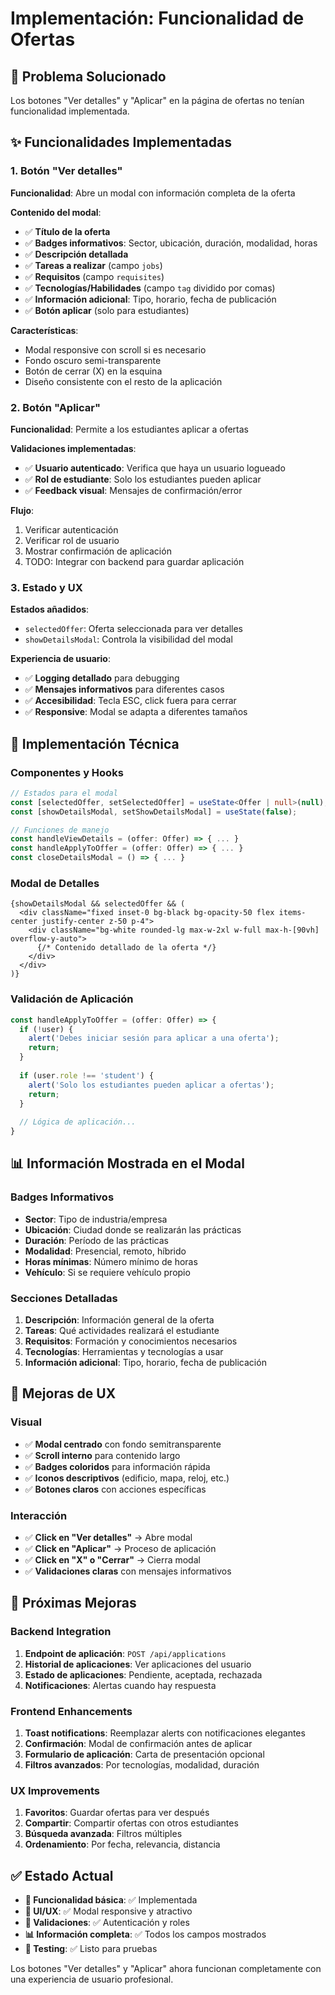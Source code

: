 # Implementación: Funcionalidad de Ofertas

## 🎯 Problema Solucionado
Los botones "Ver detalles" y "Aplicar" en la página de ofertas no tenían funcionalidad implementada.

## ✨ Funcionalidades Implementadas

### 1. Botón "Ver detalles"
**Funcionalidad**: Abre un modal con información completa de la oferta

**Contenido del modal**:
- ✅ **Título de la oferta**
- ✅ **Badges informativos**: Sector, ubicación, duración, modalidad, horas
- ✅ **Descripción detallada**
- ✅ **Tareas a realizar** (campo `jobs`)
- ✅ **Requisitos** (campo `requisites`)
- ✅ **Tecnologías/Habilidades** (campo `tag` dividido por comas)
- ✅ **Información adicional**: Tipo, horario, fecha de publicación
- ✅ **Botón aplicar** (solo para estudiantes)

**Características**:
- Modal responsive con scroll si es necesario
- Fondo oscuro semi-transparente
- Botón de cerrar (X) en la esquina
- Diseño consistente con el resto de la aplicación

### 2. Botón "Aplicar"
**Funcionalidad**: Permite a los estudiantes aplicar a ofertas

**Validaciones implementadas**:
- ✅ **Usuario autenticado**: Verifica que haya un usuario logueado
- ✅ **Rol de estudiante**: Solo los estudiantes pueden aplicar
- ✅ **Feedback visual**: Mensajes de confirmación/error

**Flujo**:
1. Verificar autenticación
2. Verificar rol de usuario
3. Mostrar confirmación de aplicación
4. TODO: Integrar con backend para guardar aplicación

### 3. Estado y UX
**Estados añadidos**:
- `selectedOffer`: Oferta seleccionada para ver detalles
- `showDetailsModal`: Controla la visibilidad del modal

**Experiencia de usuario**:
- ✅ **Logging detallado** para debugging
- ✅ **Mensajes informativos** para diferentes casos
- ✅ **Accesibilidad**: Tecla ESC, click fuera para cerrar
- ✅ **Responsive**: Modal se adapta a diferentes tamaños

## 🔧 Implementación Técnica

### Componentes y Hooks
```typescript
// Estados para el modal
const [selectedOffer, setSelectedOffer] = useState<Offer | null>(null);
const [showDetailsModal, setShowDetailsModal] = useState(false);

// Funciones de manejo
const handleViewDetails = (offer: Offer) => { ... }
const handleApplyToOffer = (offer: Offer) => { ... }
const closeDetailsModal = () => { ... }
```

### Modal de Detalles
```tsx
{showDetailsModal && selectedOffer && (
  <div className="fixed inset-0 bg-black bg-opacity-50 flex items-center justify-center z-50 p-4">
    <div className="bg-white rounded-lg max-w-2xl w-full max-h-[90vh] overflow-y-auto">
      {/* Contenido detallado de la oferta */}
    </div>
  </div>
)}
```

### Validación de Aplicación
```typescript
const handleApplyToOffer = (offer: Offer) => {
  if (!user) {
    alert('Debes iniciar sesión para aplicar a una oferta');
    return;
  }
  
  if (user.role !== 'student') {
    alert('Solo los estudiantes pueden aplicar a ofertas');
    return;
  }
  
  // Lógica de aplicación...
}
```

## 📊 Información Mostrada en el Modal

### Badges Informativos
- **Sector**: Tipo de industria/empresa
- **Ubicación**: Ciudad donde se realizarán las prácticas
- **Duración**: Período de las prácticas
- **Modalidad**: Presencial, remoto, híbrido
- **Horas mínimas**: Número mínimo de horas
- **Vehículo**: Si se requiere vehículo propio

### Secciones Detalladas
1. **Descripción**: Información general de la oferta
2. **Tareas**: Qué actividades realizará el estudiante
3. **Requisitos**: Formación y conocimientos necesarios
4. **Tecnologías**: Herramientas y tecnologías a usar
5. **Información adicional**: Tipo, horario, fecha de publicación

## 🎨 Mejoras de UX

### Visual
- ✅ **Modal centrado** con fondo semitransparente
- ✅ **Scroll interno** para contenido largo
- ✅ **Badges coloridos** para información rápida
- ✅ **Iconos descriptivos** (edificio, mapa, reloj, etc.)
- ✅ **Botones claros** con acciones específicas

### Interacción
- ✅ **Click en "Ver detalles"** → Abre modal
- ✅ **Click en "Aplicar"** → Proceso de aplicación
- ✅ **Click en "X" o "Cerrar"** → Cierra modal
- ✅ **Validaciones claras** con mensajes informativos

## 🚀 Próximas Mejoras

### Backend Integration
1. **Endpoint de aplicación**: `POST /api/applications`
2. **Historial de aplicaciones**: Ver aplicaciones del usuario
3. **Estado de aplicaciones**: Pendiente, aceptada, rechazada
4. **Notificaciones**: Alertas cuando hay respuesta

### Frontend Enhancements
1. **Toast notifications**: Reemplazar alerts con notificaciones elegantes
2. **Confirmación**: Modal de confirmación antes de aplicar
3. **Formulario de aplicación**: Carta de presentación opcional
4. **Filtros avanzados**: Por tecnologías, modalidad, duración

### UX Improvements
1. **Favoritos**: Guardar ofertas para ver después
2. **Compartir**: Compartir ofertas con otros estudiantes
3. **Búsqueda avanzada**: Filtros múltiples
4. **Ordenamiento**: Por fecha, relevancia, distancia

## ✅ Estado Actual

- **🎯 Funcionalidad básica**: ✅ Implementada
- **📱 UI/UX**: ✅ Modal responsive y atractivo
- **🔐 Validaciones**: ✅ Autenticación y roles
- **📊 Información completa**: ✅ Todos los campos mostrados
- **🧪 Testing**: ✅ Listo para pruebas

Los botones "Ver detalles" y "Aplicar" ahora funcionan completamente con una experiencia de usuario profesional.
